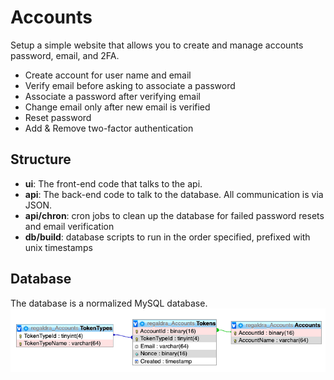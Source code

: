 # Accounts

Setup a simple website that allows you to create and manage accounts password, email, and 2FA.

- Create account for user name and email
- Verify email before asking to associate a password
- Associate a password after verifying email
- Change email only after new email is verified
- Reset password
- Add & Remove two-factor authentication

## Structure
- **ui**: The front-end code that talks to the api.
- **api**: The back-end code to talk to the database. All communication is via JSON.
- **api/chron**: cron jobs to clean up the database for failed password resets and email verification
- **db/build**: database scripts to run in the order specified, prefixed with unix timestamps

## Database
The database is a normalized MySQL database.
![image](db-schema.png)